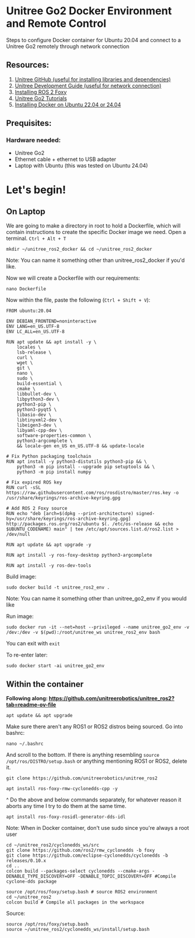 # Unitree Go2 Docker Environment and Remote Control
Steps to configure Docker container for Ubuntu 20.04 and connect to a Unitree Go2 remotely through network connection

## Resources:
1. [Unitree GitHub (useful for installing libraries and dependencies)](https://github.com/unitreerobotics/unitree_ros2?tab=readme-ov-file)
2. [Unitree Development Guide (useful for network connection)](https://support.unitree.com/home/en/developer/Quick_start)
3. [Installing ROS 2 Foxy](https://docs.ros.org/en/foxy/Installation/Ubuntu-Install-Debians.html)
4. [Unitree Go2 Tutorials](https://www.docs.quadruped.de/projects/go2/html/go2_driver.html)
5. [Installing Docker on Ubuntu 22.04 or 24.04](https://docs.docker.com/engine/install/ubuntu/)

## Prequisites:
### Hardware needed:
* Unitree Go2
* Ethernet cable + ethernet to USB adapter
* Laptop with Ubuntu (this was tested on Ubuntu 24.04)

# Let's begin!
## On Laptop
We are going to make a directory in root to hold a Dockerfile, which will contain instructions to create the specific Docker image we need. Open a terminal. `Ctrl + Alt + T`
```
mkdir ~/unitree_ros2_docker && cd ~/unitree_ros2_docker
```
Note: You can name it something other than unitree_ros2_docker if you'd like.

Now we will create a Dockerfile with our requirements:
```
nano Dockerfile
```

Now within the file, paste the following (`Ctrl + Shift + V`):
```                                                                
FROM ubuntu:20.04

ENV DEBIAN_FRONTEND=noninteractive
ENV LANG=en_US.UTF-8
ENV LC_ALL=en_US.UTF-8

RUN apt update && apt install -y \
    locales \
    lsb-release \
    curl \
    wget \
    git \
    nano \
    sudo \
    build-essential \
    cmake \
    libbullet-dev \
    libpython3-dev \
    python3-pip \
    python3-pyqt5 \
    libasio-dev \
    libtinyxml2-dev \
    libeigen3-dev \
    libyaml-cpp-dev \
    software-properties-common \
    python3-argcomplete \
    && locale-gen en_US en_US.UTF-8 && update-locale

# Fix Python packaging toolchain
RUN apt install -y python3-distutils python3-pip && \
    python3 -m pip install --upgrade pip setuptools && \
    python3 -m pip install numpy

# Fix expired ROS key
RUN curl -sSL https://raw.githubusercontent.com/ros/rosdistro/master/ros.key -o /usr/share/keyrings/ros-archive-keyring.gpg

# Add ROS 2 Foxy source
RUN echo "deb [arch=$(dpkg --print-architecture) signed-by=/usr/share/keyrings/ros-archive-keyring.gpg] http://packages.ros.org/ros2/ubuntu $(. /etc/os-release && echo $UBUNTU_CODENAME) main" | tee /etc/apt/sources.list.d/ros2.list > /dev/null

RUN apt update && apt upgrade -y

RUN apt install -y ros-foxy-desktop python3-argcomplete

RUN apt install -y ros-dev-tools
```

Build image:
```
sudo docker build -t unitree_ros2_env .
```
Note: You can name it something other than unitree_go2_env if you would like

Run image:
```
sudo docker run -it --net=host --privileged --name unitree_go2_env -v /dev:/dev -v $(pwd):/root/unitree_ws unitree_ros2_env bash
```

You can exit with `exit`

To re-enter later:
```
sudo docker start -ai unitree_go2_env
```

## Within the container
**Following along: https://github.com/unitreerobotics/unitree_ros2?tab=readme-ov-file**
```
apt update && apt upgrade
```

Make sure there aren't any ROS1 or ROS2 distros being sourced. Go into bashrc:
```
nano ~/.bashrc
```
And scroll to the bottom. If there is anything resembling `source /opt/ros/DISTRO/setup.bash` or anything mentioning ROS1 or ROS2, delete it.

```
git clone https://github.com/unitreerobotics/unitree_ros2
```
```
apt install ros-foxy-rmw-cyclonedds-cpp -y
```
^ Do the above and below commands separately, for whatever reason it aborts any time I try to do them at the same time.
```
apt install ros-foxy-rosidl-generator-dds-idl
```
Note: When in Docker container, don't use sudo since you're always a root user
```
cd ~/unitree_ros2/cyclonedds_ws/src
git clone https://github.com/ros2/rmw_cyclonedds -b foxy
git clone https://github.com/eclipse-cyclonedds/cyclonedds -b releases/0.10.x 
cd ..
colcon build --packages-select cyclonedds --cmake-args -DENABLE_TYPE_DISCOVERY=OFF -DENABLE_TOPIC_DISCOVERY=OFF #Compile cyclone-dds package
```
```
source /opt/ros/foxy/setup.bash # source ROS2 environment
cd ~/unitree_ros2
colcon build # Compile all packages in the workspace
```

Source:
```
source /opt/ros/foxy/setup.bash
source ~/unitree_ros2/cyclonedds_ws/install/setup.bash
```
